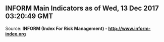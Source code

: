 ## INFORM Main Indicators as of Wed, 13 Dec 2017 03:20:49 GMT

Source: **INFORM (Index For Risk Management) - http://www.inform-index.org**